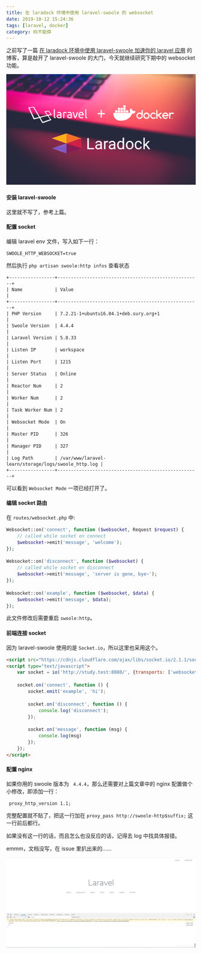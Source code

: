 ```yaml
---
title: 在 laradock 环境中使用 laravel-swoole 的 websocket
date: 2019-10-12 15:24:36
tags: [laravel, docker]
category: 码不能停
---
```


之前写了一篇 [在 laradock 环境中使用 laravel-swoole 加速你的 laravel 应用](https://www.m-finder.com/2019/08/23/laravel-swoole-in-laradock/) 的博客，算是敲开了 laravel-swoole 的大门，今天就继续研究下期中的 websocket 功能。

![](/images/laradock.png)
<!-- more -->

#### 安装 laravel-swoole
这里就不写了，参考上篇。

#### 配置 socket
编辑 laravel  env 文件，写入如下一行：
```env
SWOOLE_HTTP_WEBSOCKET=true
```

然后执行 `php artisan swoole:http infos` 查看状态
```shell
+-----------------+-----------------------------------------------------+
| Name            | Value                                               |
+-----------------+-----------------------------------------------------+
| PHP Version     | 7.2.21-1+ubuntu16.04.1+deb.sury.org+1               |
| Swoole Version  | 4.4.4                                               |
| Laravel Version | 5.8.33                                              |
| Listen IP       | workspace                                           |
| Listen Port     | 1215                                                |
| Server Status   | Online                                              |
| Reactor Num     | 2                                                   |
| Worker Num      | 2                                                   |
| Task Worker Num | 2                                                   |
| Websocket Mode  | On                                                  |
| Master PID      | 326                                                 |
| Manager PID     | 327                                                 |
| Log Path        | /var/www/laravel-learn/storage/logs/swoole_http.log |
+-----------------+-----------------------------------------------------+
```

可以看到 `Websocket Mode` 一项已经打开了。
#### 编辑 socket 路由
在 `routes/websocket.php` 中:
```php
Websocket::on('connect', function ($websocket, Request $request) {
    // called while socket on connect
    $websocket->emit('message', 'welcome');
});

Websocket::on('disconnect', function ($websocket) {
    // called while socket on disconnect
    $websocket->emit('message', 'server is gone, bye~');
});

Websocket::on('example', function ($websocket, $data) {
    $websocket->emit('message', $data);
});

```
此文件修改后需要重启 `swoole:http`。

#### 前端连接 socket
因为 laravel-swoole 使用的是 `Socket.io`，所以这里也采用这个。
```html
<script src="https://cdnjs.cloudflare.com/ajax/libs/socket.io/2.1.1/socket.io.js"></script>
<script type="text/javascript">
    var socket = io('http://study.test:8080/', {transports: ['websocket'], reconnection: true});

    socket.on('connect', function () {
        socket.emit('example', 'hi');

        socket.on('disconnect', function () {
            console.log('disconnect');
        });

        socket.on('message', function (msg) {
            console.log(msg)
        });
    });
</script>
```

#### 配置 nginx
如果你用的 swoole 版本为 ` 4.4.4`，那么还需要对上篇文章中的 nginx 配置做个小修改，即添加一行：
```
 proxy_http_version 1.1;
```

完整配置就不贴了，把这一行加在 `proxy_pass http://swoole-http$suffix;` 这一行前后都行。

如果没有这一行的话，而且怎么也没反应的话，记得去 log 中找具体报错。

emmm，文档没写，在 issue 里扒出来的……

![演示](/images/demo.png)
